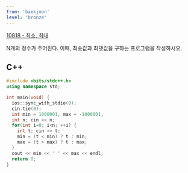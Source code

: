 ```yaml
---
from: 'baekjoon'
level: 'bronze'
---
```


[10818 - 최소, 최대](https://www.acmicpc.net/problem/10818)

N개의 정수가 주어진다. 이때, 최솟값과 최댓값을 구하는 프로그램을 작성하시오.

## C++

```cpp
#include <bits/stdc++.h> 
using namespace std;

int main(void) {
  ios::sync_with_stdio(0);
  cin.tie(0);
  int min = 1000001, max = -1000001;
  int n; cin >> n;
  for(int i=0; i<n; ++i) {
    int t; cin >> t;
    min = (t < min) ? t : min;
    max = (t > max) ? t : max;
  }
  cout << min << ' ' << max << endl;
  return 0;
}
```